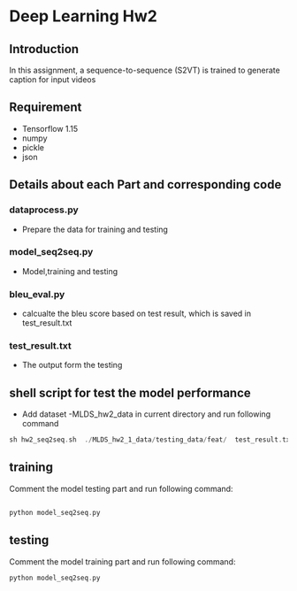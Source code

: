 # Deep Learning Hw2

## Introduction
In this assignment, a sequence-to-sequence (S2VT) is trained to generate caption for input videos

## Requirement
* Tensorflow 1.15
* numpy
* pickle
* json

## Details about each Part and corresponding code
### dataprocess.py
* Prepare the data for training and testing

### model_seq2seq.py
* Model,training and testing

### bleu_eval.py
* calcualte the bleu score based on test result, which is saved in test_result.txt

### test_result.txt
* The output form the testing

## shell script for test the model performance
* Add dataset -MLDS_hw2_data in current directory and run following command
```c
sh hw2_seq2seq.sh  ./MLDS_hw2_1_data/testing_data/feat/  test_result.txt
```
## training
Comment the model testing part and run following command:
```c

python model_seq2seq.py 

```
## testing
Comment the model training part and run following command:
```c
python model_seq2seq.py
```
